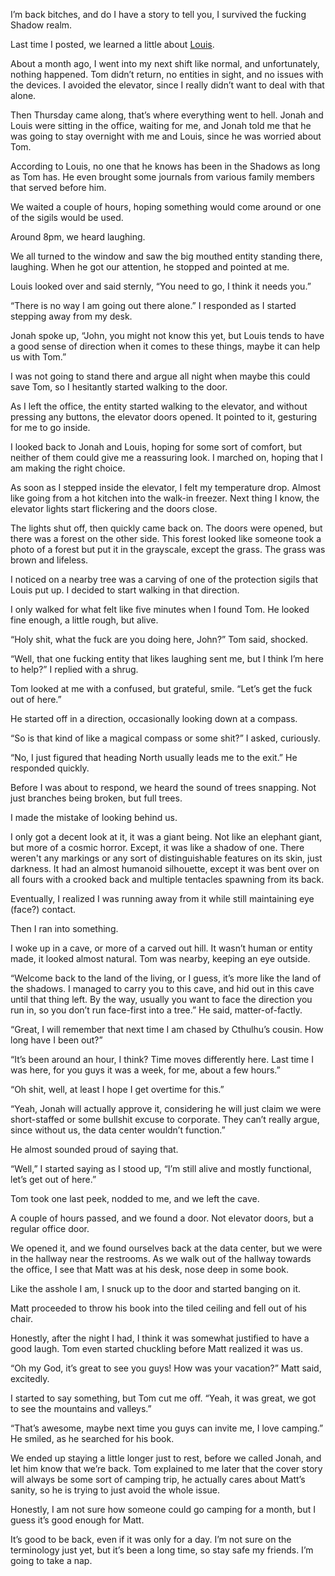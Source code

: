 I’m back bitches, and do I have a story to tell you, I survived the fucking Shadow realm. 

Last time I posted, we learned a little about [Louis](https://www.reddit.com/r/nosleep/comments/xlx8wh/night_shift_at_the_data_center_the_security_guard/). 

About a month ago, I went into my next shift like normal, and unfortunately, nothing happened. Tom didn’t return, no entities in sight, and no issues with the devices. I avoided the elevator, since I really didn’t want to deal with that alone. 

Then Thursday came along, that’s where everything went to hell. Jonah and Louis were sitting in the office, waiting for me, and Jonah told me that he was going to stay overnight with me and Louis, since he was worried about Tom. 

According to Louis, no one that he knows has been in the Shadows as long as Tom has. He even brought some journals from various family members that served before him. 

We waited a couple of hours, hoping something would come around or one of the sigils would be used. 

Around 8pm, we heard laughing. 

We all turned to the window and saw the big mouthed entity standing there, laughing. When he got our attention, he stopped and pointed at me.

Louis looked over and said sternly, “You need to go, I think it needs you.”

“There is no way I am going out there alone.” I responded as I started stepping away from my desk.

Jonah spoke up, “John, you might not know this yet, but Louis tends to have a good sense of direction when it comes to these things, maybe it can help us with Tom.”

I was not going to stand there and argue all night when maybe this could save Tom, so I hesitantly started walking to the door.

As I left the office, the entity started walking to the elevator, and without pressing any buttons, the elevator doors opened. It pointed to it, gesturing for me to go inside.

I looked back to Jonah and Louis, hoping for some sort of comfort, but neither of them could give me a reassuring look. I marched on, hoping that I am making the right choice.

As soon as I stepped inside the elevator, I felt my temperature drop. Almost like going from a hot kitchen into the walk-in freezer. Next thing I know, the elevator lights start flickering and the doors close. 

The lights shut off, then quickly came back on. The doors were opened, but there was a forest on the other side. This forest looked like someone took a photo of a forest but put it in the grayscale, except the grass. The grass was brown and lifeless. 

I noticed on a nearby tree was a carving of one of the protection sigils that Louis put up. I decided to start walking in that direction.

I only walked for what felt like five minutes when I found Tom. He looked fine enough, a little rough, but alive.

“Holy shit, what the fuck are you doing here, John?” Tom said, shocked. 

“Well, that one fucking entity that likes laughing sent me, but I think I’m here to help?” I replied with a shrug.

Tom looked at me with a confused, but grateful, smile. “Let’s get the fuck out of here.”

He started off in a direction, occasionally looking down at a compass. 

“So is that kind of like a magical compass or some shit?” I asked, curiously. 

“No, I just figured that heading North usually leads me to the exit.” He responded quickly. 

Before I was about to respond, we heard the sound of trees snapping. Not just branches being broken, but full trees. 

I made the mistake of looking behind us. 

I only got a decent look at it, it was a giant being. Not like an elephant giant, but more of a cosmic horror. Except, it was like a shadow of one. There weren't any markings or any sort of distinguishable features on its skin, just darkness. It had an almost humanoid silhouette, except it was bent over on all fours with a crooked back and multiple tentacles spawning from its back. 

Eventually, I realized I was running away from it while still maintaining eye (face?) contact. 

Then I ran into something. 

I woke up in a cave, or more of a carved out hill. It wasn’t human or entity made, it looked almost natural. Tom was nearby, keeping an eye outside.

“Welcome back to the land of the living, or I guess, it’s more like the land of the shadows. I managed to carry you to this cave, and hid out in this cave until that thing left. By the way, usually you want to face the direction you run in, so you don’t run face-first into a tree.” He said, matter-of-factly. 

“Great, I will remember that next time I am chased by Cthulhu’s cousin. How long have I been out?” 

“It’s been around an hour, I think? Time moves differently here. Last time I was here, for you guys it was a week, for me, about a few hours.”

“Oh shit, well, at least I hope I get overtime for this.”

“Yeah, Jonah will actually approve it, considering he will just claim we were short-staffed or some bullshit excuse to corporate. They can’t really argue, since without us, the data center wouldn’t function.” 

He almost sounded proud of saying that.  

“Well,” I started saying as I stood up, “I’m still alive and mostly functional, let’s get out of here.”

Tom took one last peek, nodded to me, and we left the cave. 

A couple of hours passed, and we found a door. Not elevator doors, but a regular office door. 

We opened it, and we found ourselves back at the data center, but we were in the hallway near the restrooms. As we walk out of the hallway towards the office, I see that Matt was at his desk, nose deep in some book. 

Like the asshole I am, I snuck up to the door and started banging on it. 

Matt proceeded to throw his book into the tiled ceiling and fell out of his chair. 

Honestly, after the night I had, I think it was somewhat justified to have a good laugh. Tom even started chuckling before Matt realized it was us. 

“Oh my God, it’s great to see you guys! How was your vacation?” Matt said, excitedly. 

I started to say something, but Tom cut me off. “Yeah, it was great, we got to see the mountains and valleys.”

“That’s awesome, maybe next time you guys can invite me, I love camping.” He smiled, as he searched for his book.   

We ended up staying a little longer just to rest, before we called Jonah, and let him know that we’re back. Tom explained to me later that the cover story will always be some sort of camping trip, he actually cares about Matt’s sanity, so he is trying to just avoid the whole issue. 

Honestly, I am not sure how someone could go camping for a month, but I guess it’s good enough for Matt. 

It’s good to be back, even if it was only for a day. I’m not sure on the terminology just yet, but it’s been a long time, so stay safe my friends. I’m going to take a nap.